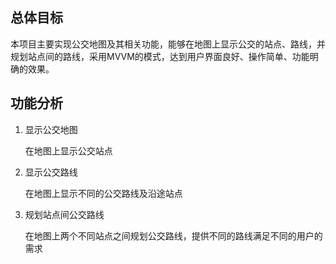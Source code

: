 ﻿## 总体目标

本项目主要实现公交地图及其相关功能，能够在地图上显示公交的站点、路线，并规划站点间的路线，采用MVVM的模式，达到用户界面良好、操作简单、功能明确的效果。

## 功能分析

1. 显示公交地图

	在地图上显示公交站点

1. 显示公交路线

	在地图上显示不同的公交路线及沿途站点

1. 规划站点间公交路线

	在地图上两个不同站点之间规划公交路线，提供不同的路线满足不同的用户的需求
